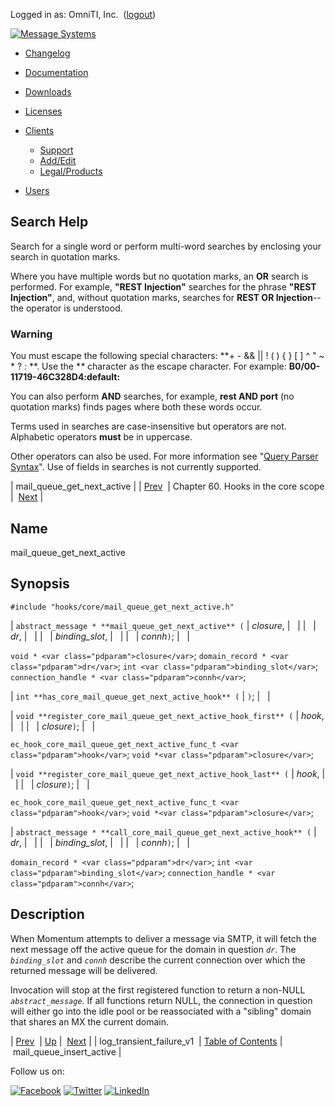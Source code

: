 Logged in as: OmniTI, Inc.  ([logout](https://support.messagesystems.com/logout.php))

[![Message Systems](https://support.messagesystems.com/images/ms-white205.png)](https://support.messagesystems.com/start.php) 

*   [Changelog](https://support.messagesystems.com/start.php?show=changelog)
*   [Documentation](https://support.messagesystems.com/docs/)
*   [Downloads](https://support.messagesystems.com/start.php)

*   [Licenses](https://support.messagesystems.com/license_summary.php)
*   <a href="">Clients</a>
    *   [Support](https://support.messagesystems.com/cs.php)
    *   [Add/Edit](https://support.messagesystems.com/edit_client.php)
    *   [Legal/Products](https://support.messagesystems.com/edit_products.php)
*   [Users](https://support.messagesystems.com/edit_customer.php)

## Search Help

Search for a single word or perform multi-word searches by enclosing your search in quotation marks.

Where you have multiple words but no quotation marks, an **OR** search is performed. For example, **"REST Injection"** searches for the phrase **"REST Injection"**, and, without quotation marks, searches for **REST OR Injection**--the operator is understood.

### Warning

You must escape the following special characters: **+ - && || ! ( ) { } [ ] ^ " ~ * ? : \**. Use the **\** character as the escape character. For example: **B0/00-11719-46C328D4\:default\:**

You can also perform **AND** searches, for example, **rest AND port** (no quotation marks) finds pages where both these words occur.

Terms used in searches are case-insensitive but operators are not. Alphabetic operators **must** be in uppercase.

Other operators can also be used. For more information see "[Query Parser Syntax](https://lucene.apache.org/core/old_versioned_docs/versions/3_0_0/queryparsersyntax.html)". Use of fields in searches is not currently supported.

| mail_queue_get_next_active |
| [Prev](hooks.core.log_transient_failure_v1.php)  | Chapter 60. Hooks in the core scope |  [Next](hooks.core.mail_queue_insert_active.php) |

<a name="hooks.core.mail_queue_get_next_active"></a>
## Name

mail_queue_get_next_active

## Synopsis

`#include "hooks/core/mail_queue_get_next_active.h"`

| `abstract_message * **mail_queue_get_next_active** (` | <var class="pdparam">closure</var>, |   |
|   | <var class="pdparam">dr</var>, |   |
|   | <var class="pdparam">binding_slot</var>, |   |
|   | <var class="pdparam">connh</var>`)`; |   |

`void * <var class="pdparam">closure</var>`;
`domain_record * <var class="pdparam">dr</var>`;
`int <var class="pdparam">binding_slot</var>`;
`connection_handle * <var class="pdparam">connh</var>`;

| `int **has_core_mail_queue_get_next_active_hook** (` | `)`; |   |

| `void **register_core_mail_queue_get_next_active_hook_first** (` | <var class="pdparam">hook</var>, |   |
|   | <var class="pdparam">closure</var>`)`; |   |

`ec_hook_core_mail_queue_get_next_active_func_t <var class="pdparam">hook</var>`;
`void *<var class="pdparam">closure</var>`;

| `void **register_core_mail_queue_get_next_active_hook_last** (` | <var class="pdparam">hook</var>, |   |
|   | <var class="pdparam">closure</var>`)`; |   |

`ec_hook_core_mail_queue_get_next_active_func_t <var class="pdparam">hook</var>`;
`void *<var class="pdparam">closure</var>`;

| `abstract_message * **call_core_mail_queue_get_next_active_hook** (` | <var class="pdparam">dr</var>, |   |
|   | <var class="pdparam">binding_slot</var>, |   |
|   | <var class="pdparam">connh</var>`)`; |   |

`domain_record * <var class="pdparam">dr</var>`;
`int <var class="pdparam">binding_slot</var>`;
`connection_handle * <var class="pdparam">connh</var>`;<a name="idp9971920"></a>
## Description

When Momentum attempts to deliver a message via SMTP, it will fetch the next message off the active queue for the domain in question *`dr`*. The *`binding_slot`* and *`connh`* describe the current connection over which the returned message will be delivered.

Invocation will stop at the first registered function to return a non-NULL *`abstract_message`*. If all functions return NULL, the connection in question will either go into the idle pool or be reassociated with a "sibling" domain that shares an MX the current domain.

| [Prev](hooks.core.log_transient_failure_v1.php)  | [Up](hooks.core.php) |  [Next](hooks.core.mail_queue_insert_active.php) |
| log_transient_failure_v1  | [Table of Contents](index.php) |  mail_queue_insert_active |

Follow us on:

[![Facebook](https://support.messagesystems.com/images/icon-facebook.png)](http://www.facebook.com/messagesystems) [![Twitter](https://support.messagesystems.com/images/icon-twitter.png)](http://twitter.com/#!/MessageSystems) [![LinkedIn](https://support.messagesystems.com/images/icon-linkedin.png)](http://www.linkedin.com/company/message-systems)